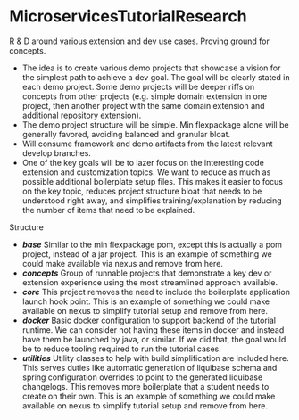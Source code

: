 # MicroservicesTutorialResearch
R &amp; D around various extension and dev use cases. Proving ground for concepts.

- The idea is to create various demo projects that showcase a vision for the simplest path to achieve a dev goal. The goal will be clearly stated in each demo project. Some demo projects will be deeper riffs on concepts from other projects (e.g. simple domain extension in one project, then another project with the same domain extension and additional repository extension).
- The demo project structure will be simple. Min flexpackage alone will be generally favored, avoiding balanced and granular bloat.
- Will consume framework and demo artifacts from the latest relevant develop branches.
- One of the key goals will be to lazer focus on the interesting code extension and customization topics. We want to reduce as much as possible additional boilerplate setup files. This makes it easier to focus on the key topic, reduces project structure bloat that needs to be understood right away, and simplifies training/explanation by reducing the number of items that need to be explained.


Structure

- ***base*** Similar to the min flexpackage pom, except this is actually a pom project, instead of a jar project. This is an example of something we could make available via nexus and remove from here.
- ***concepts*** Group of runnable projects that demonstrate a key dev or extension experience using the most streamlined approach available.
- ***core*** This project removes the need to include the boilerplate application launch hook point. This is an example of something we could make available on nexus to simplify tutorial setup and remove from here.
- ***docker*** Basic docker configuration to support backend of the tutorial runtime. We can consider not having these items in docker and instead have them be launched by java, or similar. If we did that, the goal would be to reduce tooling required to run the tutorial cases.
- ***utilities*** Utility classes to help with build simplification are included here. This serves duties like automatic generation of liquibase schema and spring configuration overrides to point to the generated liquibase changelogs. This removes more boilerplate that a student needs to create on their own. This is an example of something we could make available on nexus to simplify tutorial setup and remove from here.
